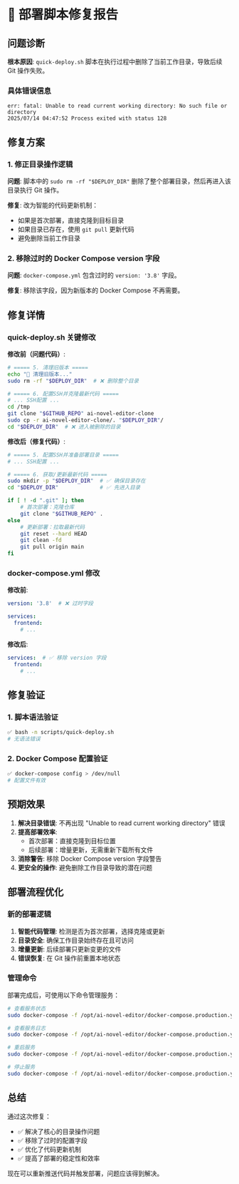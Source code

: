 # 🔧 部署脚本修复报告

## 问题诊断

**根本原因**: `quick-deploy.sh` 脚本在执行过程中删除了当前工作目录，导致后续 Git 操作失败。

### 具体错误信息
```
err: fatal: Unable to read current working directory: No such file or directory
2025/07/14 04:47:52 Process exited with status 128
```

## 修复方案

### 1. 修正目录操作逻辑

**问题**: 脚本中的 `sudo rm -rf "$DEPLOY_DIR"` 删除了整个部署目录，然后再进入该目录执行 Git 操作。

**修复**: 改为智能的代码更新机制：
- 如果是首次部署，直接克隆到目标目录
- 如果目录已存在，使用 `git pull` 更新代码
- 避免删除当前工作目录

### 2. 移除过时的 Docker Compose version 字段

**问题**: `docker-compose.yml` 包含过时的 `version: '3.8'` 字段。

**修复**: 移除该字段，因为新版本的 Docker Compose 不再需要。

## 修复详情

### quick-deploy.sh 关键修改

**修改前（问题代码）**:
```bash
# ===== 5. 清理旧版本 =====
echo "🧹 清理旧版本..."
sudo rm -rf "$DEPLOY_DIR"  # ❌ 删除整个目录

# ===== 6. 配置SSH并克隆最新代码 =====
# ... SSH配置 ...
cd /tmp
git clone "$GITHUB_REPO" ai-novel-editor-clone
sudo cp -r ai-novel-editor-clone/. "$DEPLOY_DIR"/
cd "$DEPLOY_DIR"  # ❌ 进入被删除的目录
```

**修改后（修复代码）**:
```bash
# ===== 5. 配置SSH并准备部署目录 =====
# ... SSH配置 ...

# ===== 6. 获取/更新最新代码 =====
sudo mkdir -p "$DEPLOY_DIR"  # ✅ 确保目录存在
cd "$DEPLOY_DIR"             # ✅ 先进入目录

if [ ! -d ".git" ]; then
    # 首次部署：克隆仓库
    git clone "$GITHUB_REPO" .
else
    # 更新部署：拉取最新代码
    git reset --hard HEAD
    git clean -fd
    git pull origin main
fi
```

### docker-compose.yml 修改

**修改前**:
```yaml
version: '3.8'  # ❌ 过时字段

services:
  frontend:
    # ...
```

**修改后**:
```yaml
services:  # ✅ 移除 version 字段
  frontend:
    # ...
```

## 修复验证

### 1. 脚本语法验证
```bash
✅ bash -n scripts/quick-deploy.sh
# 无语法错误
```

### 2. Docker Compose 配置验证
```bash
✅ docker-compose config > /dev/null
# 配置文件有效
```

## 预期效果

1. **解决目录错误**: 不再出现 "Unable to read current working directory" 错误
2. **提高部署效率**: 
   - 首次部署：直接克隆到目标位置
   - 后续部署：增量更新，无需重新下载所有文件
3. **消除警告**: 移除 Docker Compose version 字段警告
4. **更安全的操作**: 避免删除工作目录导致的潜在问题

## 部署流程优化

### 新的部署逻辑
1. **智能代码管理**: 检测是否为首次部署，选择克隆或更新
2. **目录安全**: 确保工作目录始终存在且可访问
3. **增量更新**: 后续部署只更新变更的文件
4. **错误恢复**: 在 Git 操作前重置本地状态

### 管理命令
部署完成后，可使用以下命令管理服务：

```bash
# 查看服务状态
sudo docker-compose -f /opt/ai-novel-editor/docker-compose.production.yml ps

# 查看服务日志
sudo docker-compose -f /opt/ai-novel-editor/docker-compose.production.yml logs -f

# 重启服务
sudo docker-compose -f /opt/ai-novel-editor/docker-compose.production.yml restart

# 停止服务
sudo docker-compose -f /opt/ai-novel-editor/docker-compose.production.yml down
```

## 总结

通过这次修复：
- ✅ 解决了核心的目录操作问题
- ✅ 移除了过时的配置字段
- ✅ 优化了代码更新机制
- ✅ 提高了部署的稳定性和效率

现在可以重新推送代码并触发部署，问题应该得到解决。
